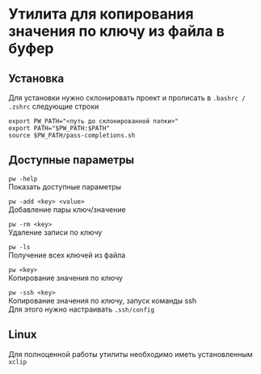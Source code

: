 # Утилита для копирования значения по ключу из файла в буфер

## Установка

Для установки нужно склонировать проект и прописать в `.bashrc / .zshrc` следующие строки

```shell
export PW_PATH="<путь до склонированной папки>"
export PATH="$PW_PATH:$PATH"
source $PW_PATH/pass-completions.sh
```

## Доступные параметры

`pw -help`  
Показать доступные параметры

`pw -add <key> <value>`  
Добавление пары ключ/значение

`pw -rm <key>`  
Удаление записи по ключу

`pw -ls`  
Получение всех ключей из файла

`pw <key>`  
Копирование значения по ключу

`pw -ssh <key>`  
Копирование значения по ключу, запуск команды ssh  
Для этого нужно настраивать `.ssh/config`

## Linux
Для полноценной работы утилиты необходимо иметь установленным `xclip`
